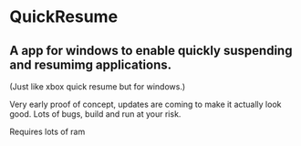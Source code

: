 # QuickResume

## A app for windows to enable quickly suspending and resumimg applications. 
(Just like xbox quick resume but for windows.)

Very early proof of concept, updates are coming to make it actually look good. Lots of bugs, build and run at your risk. 

Requires lots of ram
